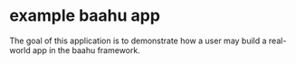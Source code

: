 # example baahu app

The goal of this application is to demonstrate how a user may build a real-world app in the baahu framework.
